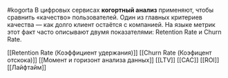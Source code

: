 #kogorta 
В цифровых сервисах __когортный анализ__ применяют, чтобы сравнить «качество» пользователей. Один из главных критериев качества — как долго клиент остаётся с компанией. На языке метрик этот факт часто описывают двумя показателями: Retention Rate и Churn Rate.

[[Retention Rate (Коэффициент удержания)]]
[[Churn Rate (Коэфицент отскока)]]
[[Момент и горизонт анализа данных]]
[[LTV]]
[[CAC]]
[[ROI]]
[[Лайфтайм]] 